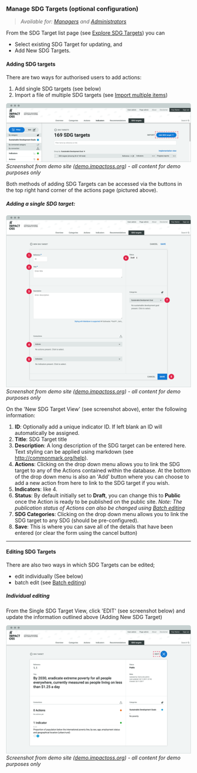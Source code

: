 ### Manage SDG Targets (optional configuration)

> _Available for: [Managers](/managers/manager.md) and [Administrators](/admins/admin.md)_

From the SDG Target list page (see [Explore SDG Targets](/visitors/sdg-targets.md)) you can
* Select existing SDG Target for updating, and
* Add New SDG Targets.

#### Adding SDG targets

There are two ways for authorised users to add actions:

1. Add single SDG targets (see below)
2. Import a file of multiple SDG targets (see [Import multiple items](/managers/import.md))

![](/assets/m-sdgtarget-list.png)
_Screenshot from demo site ([demo.impactoss.org](https://demo.impactoss.org)) - all content for demo purposes only_

Both methods of adding SDG Targets can be accessed via the buttons in the top right hand corner of the actions page (pictured above).

##### Adding a single SDG target:

![](/assets/m-sdgtarget-add-new.png)
_Screenshot from demo site ([demo.impactoss.org](https://demo.impactoss.org)) - all content for demo purposes only_

On the 'New SDG Target View' (see screenshot above), enter the following information:

1. **ID**: Optionally add a unique indicator ID. If left blank an ID will automatically be assigned.
2. **Title**: SDG Target title
3. **Description**: A long description of the SDG target can be entered here. Text styling can be applied using markdown (see http://commonmark.org/help).
4. **Actions**: Clicking on the drop down menu allows you to link the SDG target to any of the Actions contained within the database. At the bottom of the drop down menu is also an 'Add' button where you can choose to add a new action from here to link to the SDG target if you wish.
5. **Indicators**: like 4.
6. **Status**: By default initially set to **Draft**, you can change this to **Public** once the Action is ready to be published on the public site. _Note: The publication status of Actions can also be changed using [Batch editing](/managers/batch-edit.md)_
7. **SDG Categories**: Clicking on the drop down menu allows you to link the SDG target to any SDG (should be pre-configured).
8. **Save**: This is where you can save all of the details that have been entered (or clear the form using the cancel button)

---

#### Editing SDG Targets

There are also two ways in which SDG Targets can be edited;

* edit individually (See below)
* batch edit (see [Batch editing](/managers/batch-edit.md))

##### Individual editing

From the Single SDG Target View, click 'EDIT' (see screenshot below) and update the information outlined above (Adding New SDG Target)

![](/assets/m-sdgtarget-single.png)
_Screenshot from demo site ([demo.impactoss.org](https://demo.impactoss.org)) - all content for demo purposes only_